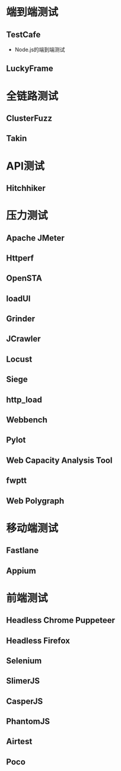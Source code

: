 # 端到端测试
## TestCafe
- Node.js的端到端测试

## LuckyFrame

# 全链路测试
## ClusterFuzz
## Takin


# API测试
## Hitchhiker

# 压力测试
## Apache JMeter
## Httperf
## OpenSTA
## loadUI
## Grinder
## JCrawler
##  Locust
## Siege
## http_load
## Webbench
## Pylot
## Web Capacity Analysis Tool
## fwptt
## Web Polygraph


# 移动端测试
## Fastlane
## Appium


# 前端测试
## Headless Chrome Puppeteer
## Headless Firefox
## Selenium
## SlimerJS
## CasperJS
## PhantomJS
## Airtest
## Poco
